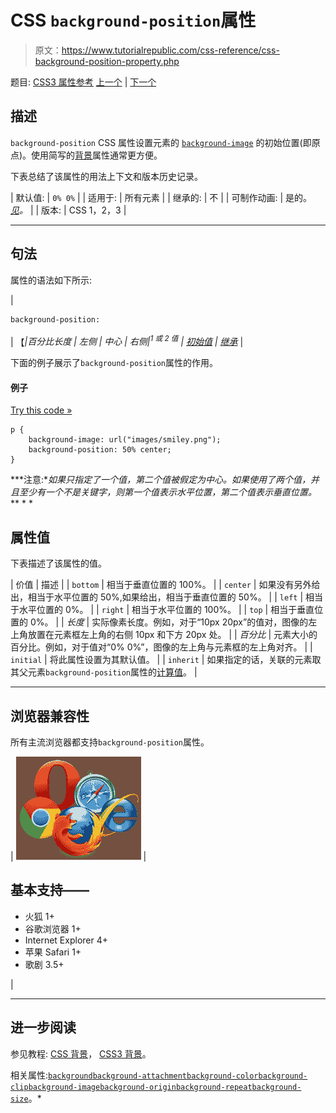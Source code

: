 # CSS `background-position`属性

> 原文：<https://www.tutorialrepublic.com/css-reference/css-background-position-property.php>

题目: [CSS3 属性参考](css3-properties.php) [上一个](css3-background-origin-property.php) | [下一个](css-background-repeat-property.php)

## 描述

`background-position` CSS 属性设置元素的 [`background-image`](css-background-image-property.php) 的初始位置(即原点)。使用简写的[背景](css-background-property.php)属性通常更方便。

下表总结了该属性的用法上下文和版本历史记录。

| 默认值: | `0% 0%` |
| 适用于: | 所有元素 |
| 继承的: | 不 |
| 可制作动画: | 是的。 [*见*](css-animatable-properties.php)*。* |
| 版本: | CSS 1，2，3 |

* * *

## 句法

属性的语法如下所示:

| 

```
background-position: 
```

 | 【*&#124;*百分比长度* &#124; 左侧 &#124; 中心 &#124; 右侧&#124;<sup>1 或 2 值</sup> &#124; [初始值](../definitions.php#initial) &#124; [继承](../definitions.php#inherit)* |

下面的例子展示了`background-position`属性的作用。

#### 例子

[Try this code »](../codelab.php?topic=css&file=background-position-property "Try this code using online Editor")

```
p {
    background-image: url("images/smiley.png");
    background-position: 50% center;
}
```

 ***注意:**如果只指定了一个值，第二个值被假定为中心。如果使用了两个值，并且至少有一个不是关键字，则第一个值表示水平位置，第二个值表示垂直位置。*  ** * *

## 属性值

下表描述了该属性的值。

| 价值 | 描述 |
| `bottom` | 相当于垂直位置的 100%。 |
| `center` | 如果没有另外给出，相当于水平位置的 50%,如果给出，相当于垂直位置的 50%。 |
| `left` | 相当于水平位置的 0%。 |
| `right` | 相当于水平位置的 100%。 |
| `top` | 相当于垂直位置的 0%。 |
| *长度* | 实际像素长度。例如，对于“10px 20px”的值对，图像的左上角放置在元素框左上角的右侧 10px 和下方 20px 处。 |
| *百分比* | 元素大小的百分比。例如，对于值对“0% 0%”，图像的左上角与元素框的左上角对齐。 |
| `initial` | 将此属性设置为其默认值。 |
| `inherit` | 如果指定的话，关联的元素取其父元素`background-position`属性的[计算值](../definitions.php#computed-value)。 |

* * *

## 浏览器兼容性

所有主流浏览器都支持`background-position`属性。

| ![Browsers Icon](img/e9331123c77668c1832e541c2fca1002.png) | 

## 基本支持——

*   火狐 1+
*   谷歌浏览器 1+
*   Internet Explorer 4+
*   苹果 Safari 1+
*   歌剧 3.5+

 |

* * *

## 进一步阅读

参见教程: [CSS 背景](../css-tutorial/css-background.php)， [CSS3 背景](../css-tutorial/css3-background.php)。

相关属性:[`background`](css-background-property.php)[`background-attachment`](css-background-attachment-property.php)[`background-color`](css-background-color-property.php)[`background-clip`](css3-background-clip-property.php)[`background-image`](css-background-image-property.php)[`background-origin`](css3-background-origin-property.php)[`background-repeat`](css-background-repeat-property.php)[`background-size`](css3-background-size-property.php)。*